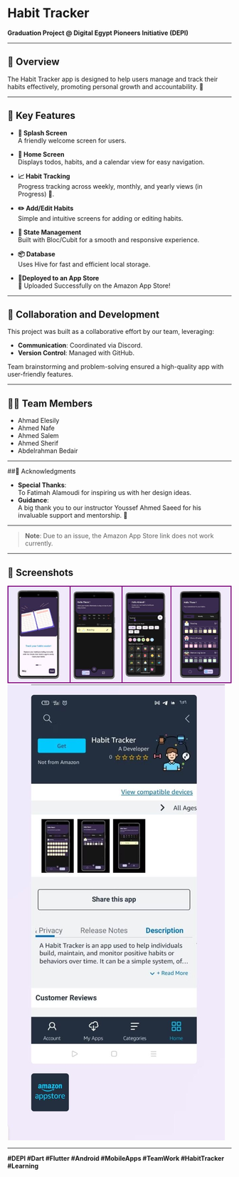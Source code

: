 # Habit Tracker

**Graduation Project @ Digital Egypt Pioneers Initiative (DEPI)**

---

## 📖 Overview
The Habit Tracker app is designed to help users manage and track their habits effectively, promoting personal growth and accountability. 🌱

---

## 🔑 Key Features
- **🎉 Splash Screen**  
  A friendly welcome screen for users.

- **📅 Home Screen**  
  Displays todos, habits, and a calendar view for easy navigation.

- **📈 Habit Tracking**  
  Progress tracking across weekly, monthly, and yearly views (in Progress) 💪.

- **✏️ Add/Edit Habits**  
  Simple and intuitive screens for adding or editing habits.

- **🔄 State Management**  
  Built with Bloc/Cubit for a smooth and responsive experience.

- **📦 Database**  
  Uses Hive for fast and efficient local storage.
  
- **📱Deployed to an App Store**  
 🚀 Uploaded Successfully on the Amazon App Store!
    
---

## 🤝 Collaboration and Development
This project was built as a collaborative effort by our team, leveraging:  
- **Communication**: Coordinated via Discord.  
- **Version Control**: Managed with GitHub.  

Team brainstorming and problem-solving ensured a high-quality app with user-friendly features.

---

## 👨‍💻 Team Members
- Ahmad Elesily  
- Ahmed Nafe  
- Ahmed Salem  
- Ahmed Sherif  
- Abdelrahman Bedair  

---

##🎈 Acknowledgments
- **Special Thanks**:  
  To Fatimah Alamoudi for inspiring us with her design ideas.  
- **Guidance**:  
  A big thank you to our instructor Youssef Ahmed Saeed for his invaluable support and mentorship. 💙

---

> **Note**: Due to an issue, the Amazon App Store link does not work currently.

---

## 📱 Screenshots
![App Screenshots](https://github.com/AhmadElesily/habit_tracker/blob/17f9c1b05d05228964b5f574eeda5da7587263a4/app%20screenshots.jpeg)
![App Screenshots](https://github.com/AhmadElesily/habit_tracker/blob/55b960a58b549ee45c148966cd0a1ac4efb834fd/amazon%20app%20store%20screenshot.jpeg)

---

**#DEPI #Dart #Flutter #Android #MobileApps #TeamWork #HabitTracker #Learning**
